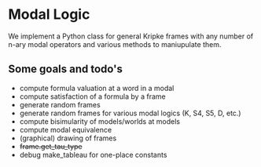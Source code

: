 Modal Logic
===========

We implement a Python class for general Kripke frames with any number of n-ary modal operators and various methods to maniupulate them.

Some goals and todo's
---------------------
+ compute formula valuation at a word in a modal
+ compute satisfaction of a formula by a frame
+ generate random frames
+ generate random frames for various modal logics (K, S4, S5, D, etc.)
+ compute bisimularity of models/worlds at models
+ compute modal equivalence
+ (graphical) drawing of frames
+ ~~frame.get_tau_type~~
+ debug make_tableau for one-place constants
